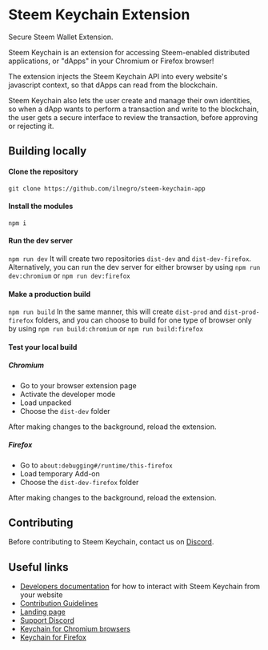 # Steem Keychain Extension

Secure Steem Wallet Extension.

Steem Keychain is an extension for accessing Steem-enabled distributed applications, or "dApps" in your Chromium or Firefox browser!

The extension injects the Steem Keychain API into every website's javascript context, so that dApps can read from the blockchain.

Steem Keychain also lets the user create and manage their own identities, so when a dApp wants to perform a transaction and write to the blockchain, the user gets a secure interface to review the transaction, before approving or rejecting it.

## Building locally

#### Clone the repository

`git clone https://github.com/ilnegro/steem-keychain-app`

#### Install the modules

`npm i`

#### Run the dev server

`npm run dev`
It will create two repositories `dist-dev` and `dist-dev-firefox`.
Alternatively, you can run the dev server for either browser by using `npm run dev:chromium` or `npm run dev:firefox`

#### Make a production build

`npm run build`
In the same manner, this will create `dist-prod` and `dist-prod-firefox` folders, and you can choose to build for one type of browser only by using `npm run build:chromium` or `npm run build:firefox`

#### Test your local build

##### Chromium

- Go to your browser extension page
- Activate the developer mode
- Load unpacked
- Choose the `dist-dev` folder

After making changes to the background, reload the extension.

##### Firefox

- Go to `about:debugging#/runtime/this-firefox`
- Load temporary Add-on
- Choose the `dist-dev-firefox` folder

After making changes to the background, reload the extension.

## Contributing

Before contributing to Steem Keychain, contact us on [Discord](https://discord.com/invite/Bsf98vMg6U).

## Useful links

- [Developers documentation](./documentation/README.md) for how to interact with Steem Keychain from your website
- [Contribution Guidelines](/CONTRIBUTING.md)
- [Landing page](https://keychain.steempro.com)
- [Support Discord](https://discord.com/invite/Bsf98vMg6U)
- [Keychain for Chromium browsers](https://chrome.google.com/webstore/detail/steemkeychain/jhgnbkkipaallpehbohjmkbjofjdmeid?hl=en)
- [Keychain for Firefox](https://addons.mozilla.org/en-US/firefox/addon/steemkeychain/)
